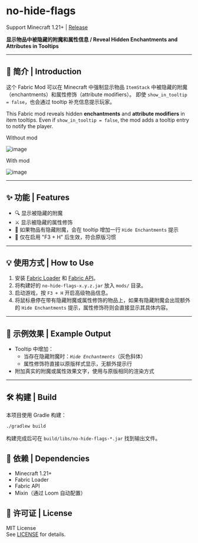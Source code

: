 # no-hide-flags

Support Minecraft 1.21+ | [Release](https://github.com/ohto-ai/no-hide-flags/releases)

**显示物品中被隐藏的附魔和属性信息 / Reveal Hidden Enchantments and Attributes in Tooltips**

---

## 📝 简介 | Introduction

这个 Fabric Mod 可以在 Minecraft 中强制显示物品 `ItemStack` 中被隐藏的附魔（enchantments）和属性修饰（attribute modifiers）。
即使 `show_in_tooltip = false`，也会通过 tooltip 补充信息提示玩家。

This Fabric mod reveals hidden **enchantments** and **attribute modifiers** in item tooltips.
Even if `show_in_tooltip = false`, the mod adds a tooltip entry to notify the player.

Without mod

![image](https://media.forgecdn.net/attachments/1283440/changelog/changelog_175af99b-9127-495f-8f62-bf6f876544ee.png)

With mod

![image](https://media.forgecdn.net/attachments/1283440/changelog/changelog_6805f29d-2473-4725-9f30-46b514475e6b.png)

---

## ✨ 功能 | Features

- 🔍 显示被隐藏的附魔
- ⚔️ 显示被隐藏的属性修饰
- 💬 如果物品有隐藏附魔，会在 tooltip 增加一行 `Hide Enchantments` 提示
- 🧠 仅在启用 "F3 + H" 后生效，符合原版习惯

---

## 💡 使用方式 | How to Use

1. 安装 [Fabric Loader](https://fabricmc.net/) 和 [Fabric API](https://modrinth.com/mod/fabric-api)。
2. 将构建好的 `no-hide-flags-x.y.z.jar` 放入 `mods/` 目录。
3. 启动游戏，按 `F3 + H` 开启高级物品信息。
4. 将鼠标悬停在带有隐藏附魔或属性修饰的物品上，如果有隐藏附魔会出现额外的 `Hide Enchantments` 提示，属性修饰符则会直接显示其具体内容。

---

## 🧪 示例效果 | Example Output

- Tooltip 中增加：
  - 当存在隐藏附魔时：_`Hide Enchantments`_（灰色斜体）
  - 属性修饰符直接以原版样式显示，无额外提示行
- 附加真实的附魔或属性效果文字，使用与原版相同的渲染方式

---

## 🛠️ 构建 | Build

本项目使用 Gradle 构建：

```bash
./gradlew build
```
构建完成后可在 `build/libs/no-hide-flags-*.jar` 找到输出文件。

## 🔧 依赖 | Dependencies

- Minecraft 1.21+
- Fabric Loader
- Fabric API
- Mixin（通过 Loom 自动配置）

## 📄 许可证 | License

MIT License  
See [LICENSE](LICENSE) for details.
